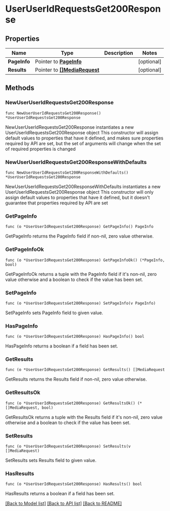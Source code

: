 # UserUserIdRequestsGet200Response

## Properties

Name | Type | Description | Notes
------------ | ------------- | ------------- | -------------
**PageInfo** | Pointer to [**PageInfo**](PageInfo.md) |  | [optional] 
**Results** | Pointer to [**[]MediaRequest**](MediaRequest.md) |  | [optional] 

## Methods

### NewUserUserIdRequestsGet200Response

`func NewUserUserIdRequestsGet200Response() *UserUserIdRequestsGet200Response`

NewUserUserIdRequestsGet200Response instantiates a new UserUserIdRequestsGet200Response object
This constructor will assign default values to properties that have it defined,
and makes sure properties required by API are set, but the set of arguments
will change when the set of required properties is changed

### NewUserUserIdRequestsGet200ResponseWithDefaults

`func NewUserUserIdRequestsGet200ResponseWithDefaults() *UserUserIdRequestsGet200Response`

NewUserUserIdRequestsGet200ResponseWithDefaults instantiates a new UserUserIdRequestsGet200Response object
This constructor will only assign default values to properties that have it defined,
but it doesn't guarantee that properties required by API are set

### GetPageInfo

`func (o *UserUserIdRequestsGet200Response) GetPageInfo() PageInfo`

GetPageInfo returns the PageInfo field if non-nil, zero value otherwise.

### GetPageInfoOk

`func (o *UserUserIdRequestsGet200Response) GetPageInfoOk() (*PageInfo, bool)`

GetPageInfoOk returns a tuple with the PageInfo field if it's non-nil, zero value otherwise
and a boolean to check if the value has been set.

### SetPageInfo

`func (o *UserUserIdRequestsGet200Response) SetPageInfo(v PageInfo)`

SetPageInfo sets PageInfo field to given value.

### HasPageInfo

`func (o *UserUserIdRequestsGet200Response) HasPageInfo() bool`

HasPageInfo returns a boolean if a field has been set.

### GetResults

`func (o *UserUserIdRequestsGet200Response) GetResults() []MediaRequest`

GetResults returns the Results field if non-nil, zero value otherwise.

### GetResultsOk

`func (o *UserUserIdRequestsGet200Response) GetResultsOk() (*[]MediaRequest, bool)`

GetResultsOk returns a tuple with the Results field if it's non-nil, zero value otherwise
and a boolean to check if the value has been set.

### SetResults

`func (o *UserUserIdRequestsGet200Response) SetResults(v []MediaRequest)`

SetResults sets Results field to given value.

### HasResults

`func (o *UserUserIdRequestsGet200Response) HasResults() bool`

HasResults returns a boolean if a field has been set.


[[Back to Model list]](../README.md#documentation-for-models) [[Back to API list]](../README.md#documentation-for-api-endpoints) [[Back to README]](../README.md)



